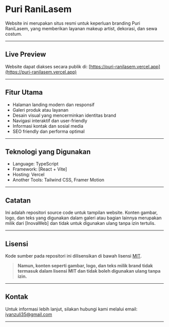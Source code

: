 # Puri RaniLasem

Website ini merupakan situs resmi untuk keperluan branding Puri RaniLasem, yang memberikan layanan makeup artist, dekorasi, dan sewa costum.

---

## Live Preview

Website dapat diakses secara publik di: [https://puri-ranilasem.vercel.app](https://puri-ranilasem.vercel.app)

---

## Fitur Utama

- Halaman landing modern dan responsif
- Galeri produk atau layanan
- Desain visual yang mencerminkan identitas brand
- Navigasi interaktif dan user-friendly
- Informasi kontak dan sosial media
- SEO friendly dan performa optimal

---

## Teknologi yang Digunakan

- Language: TypeScript
- Framework: [React + Vite]
- Hosting: Vercel
- Another Tools: Tailwind CSS, Framer Motion 

---

## Catatan

Ini adalah repositori source code untuk tampilan website. Konten gambar, logo, dan teks yang digunakan dalam galeri atau bagian lainnya merupakan milik dari [InovaWeb] dan tidak untuk digunakan ulang tanpa izin tertulis.

---

## Lisensi

Kode sumber pada repositori ini dilisensikan di bawah lisensi [MIT](LICENSE).

> **Namun, konten seperti gambar, logo, dan teks milik brand tidak termasuk dalam lisensi MIT dan tidak boleh digunakan ulang tanpa izin.**

---

## Kontak

Untuk informasi lebih lanjut, silakan hubungi kami melalui email: [iyanzuli35@gmail.com](mailto:iyanzuli35@gmail.com)

---
